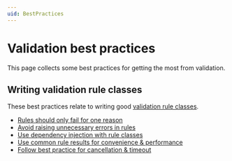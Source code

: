 ```yaml
---
uid: BestPractices
---
```

# Validation best practices

This page collects some best practices for getting the most from validation.

## Writing validation rule classes

These best practices relate to writing good [validation rule classes].

* [Rules should only fail for one reason]
* [Avoid raising unnecessary errors in rules]
* [Use dependency injection with rule classes]
* [Use common rule results for convenience & performance]
* [Follow best practice for cancellation & timeout]

[validation rule classes]:../WritingValidators/WritingValidationRules/index.md
[Rules should only fail for one reason]:RulesShouldOnlyFailForOneReason.md
[Avoid raising unnecessary errors in rules]:RulesShouldAvoidUnnecessaryErrors.md
[Use dependency injection with rule classes]:UseDependencyInjectionForRules.md
[Use common rule results for convenience & performance]:UseCommonRuleResults.md
[Follow best practice for cancellation & timeout]:RuleCancellationAndTimeout.md
